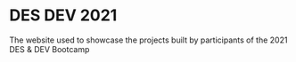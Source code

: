 # DES DEV 2021
The website used to showcase the projects built by participants of the 2021 DES &amp; DEV Bootcamp

